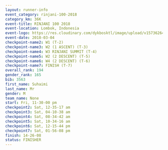 ```yaml
---
layout: runner-info 
event_category: rinjani-100-2018 
category_km: 36K 
event-title: RINJANI 100 2018 
event-location: Lombok, Indonesia 
event-logo: https://res.cloudinary.com/dykbosktl/image/upload/v1573626435/Logo/Rinjani_eoufbh.png 
event-date: 2018-03-04 
checkpoint-name2: W1 (T-2) 
checkpoint-name3: W2 (1 ASCENT) (T-3) 
checkpoint-name4: W3 RINJANI SUMMIT (T-4) 
checkpoint-name5: W2 (2 DESCENT) (T-5) 
checkpoint-name6: W4 (2 DESCENT) (T-6) 
checkpoint-name7: FINISH (T-7) 
overall_rank: 194
gender_rank: 165
bib: 3563
first_name: Suhaimi
last_name: Mr
gender: M
team_name: None
start: Fri, 11-30-00 pm
checkpoint2: Sat, 12-35-17 am
checkpoint3: Sat, 04-10-38 am
checkpoint4: Sat, 08-34-42 am
checkpoint5: Sat, 10-34-16 am
checkpoint6: Sat, 12-15-44 pm
checkpoint7: Sat, 01-56-08 pm
finish: 14-26-08
status: FINISHER
---
```

